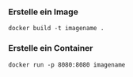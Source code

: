 ### **Erstelle ein Image**
```
docker build -t imagename .
```

### **Erstelle ein Container**
```
docker run -p 8080:8080 imagename
```
